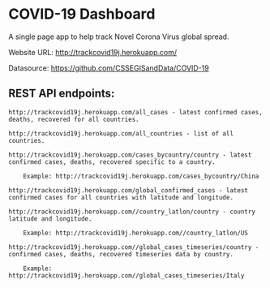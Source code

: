 # COVID-19 Dashboard
A single page app to help track Novel Corona Virus global spread.

Website URL: http://trackcovid19j.herokuapp.com/

Datasource: https://github.com/CSSEGISandData/COVID-19

## REST API endpoints:

    http://trackcovid19j.herokuapp.com/all_cases - latest confirmed cases, deaths, recovered for all countries.

    http://trackcovid19j.herokuapp.com/all_countries - list of all countries.

    http://trackcovid19j.herokuapp.com/cases_bycountry/country - latest confirmed cases, deaths, recovered specific to a country.

        Example: http://trackcovid19j.herokuapp.com/cases_bycountry/China

    http://trackcovid19j.herokuapp.com/global_confirmed_cases - latest confirmed cases for all countries with latitude and longitude.

    http://trackcovid19j.herokuapp.com//country_latlon/country - country latitude and longitude.

        Example: http://trackcovid19j.herokuapp.com//country_latlon/US

    http://trackcovid19j.herokuapp.com//global_cases_timeseries/country - confirmed cases, deaths, recovered timeseries data by country.

        Example: http://trackcovid19j.herokuapp.com//global_cases_timeseries/Italy
